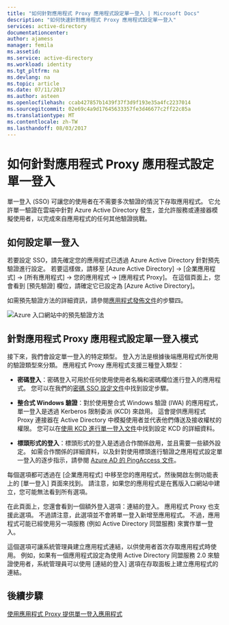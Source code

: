 ```yaml
---
title: "如何針對應用程式 Proxy 應用程式設定單一登入 | Microsoft Docs"
description: "如何快速針對應用程式 Proxy 應用程式設定單一登入"
services: active-directory
documentationcenter: 
author: ajamess
manager: femila
ms.assetid: 
ms.service: active-directory
ms.workload: identity
ms.tgt_pltfrm: na
ms.devlang: na
ms.topic: article
ms.date: 07/11/2017
ms.author: asteen
ms.openlocfilehash: ccab427857b1439f37f3d9f193e35a4fc2237014
ms.sourcegitcommit: 02e69c4a9d17645633357fe3d46677c2ff22c85a
ms.translationtype: MT
ms.contentlocale: zh-TW
ms.lasthandoff: 08/03/2017
---
```

# <a name="how-to-configure-single-sign-on-to-an-application-proxy-application"></a>如何針對應用程式 Proxy 應用程式設定單一登入

單一登入 (SSO) 可讓您的使用者在不需要多次驗證的情況下存取應用程式。 它允許單一驗證在雲端中針對 Azure Active Directory 發生，並允許服務或連接器模擬使用者，以完成來自應用程式的任何其他驗證挑戰。

## <a name="how-to-configure-single-sign-on"></a>如何設定單一登入
若要設定 SSO，請先確定您的應用程式已透過 Azure Active Directory 針對預先驗證進行設定。 若要這樣做，請移至 [Azure Active Directory] -&gt; [企業應用程式] -&gt; [所有應用程式] -&gt; 您的應用程式 -&gt; [應用程式 Proxy]。 在這個頁面上，您會看到 [預先驗證] 欄位，請確定它已設定為 [Azure Active Directory]。 

如需預先驗證方法的詳細資訊，請參閱[應用程式發佈文件](https://docs.microsoft.com/azure/active-directory/application-proxy-publish-azure-portal)的步驟四。

   ![Azure 入口網站中的預先驗證方法](./media/application-proxy-config-sso-how-to/app-proxy.png)

## <a name="configuring-single-sign-on-modes-for-application-proxy-applications"></a>針對應用程式 Proxy 應用程式設定單一登入模式
接下來，我們會設定單一登入的特定類型。 登入方法是根據後端應用程式所使用的驗證類型來分類。 應用程式 Proxy 應用程式支援三種登入類型：

-   **密碼登入**：密碼登入可用於任何使用使用者名稱和密碼欄位進行登入的應用程式。 您可以在我們的[密碼 SSO 設定文件](https://docs.microsoft.com/azure/active-directory/active-directory-enterprise-apps-whats-new-azure-portal#bring-your-own-password-sso-applications)中找到設定步驟。

-   **整合式 Windows 驗證**：對於使用整合式 Windows 驗證 (IWA) 的應用程式，單一登入是透過 Kerberos 限制委派 (KCD) 來啟用。 這會提供應用程式 Proxy 連接器在 Active Directory 中模擬使用者並代表他們傳送及接收權杖的權限。 您可以在[使用 KCD 進行單一登入文件](https://docs.microsoft.com/azure/active-directory/active-directory-application-proxy-sso-using-kcd)中找到設定 KCD 的詳細資料。

-   **標頭形式的登入**：標頭形式的登入是透過合作關係啟用，並且需要一些額外設定。 如需合作關係的詳細資料，以及針對使用標頭進行驗證之應用程式設定單一登入的逐步指示，請參閱 [Azure AD 的 PingAccess 文件](https://docs.microsoft.com/azure/active-directory/application-proxy-ping-access)。

每個選項都可透過在 [企業應用程式] 中移至您的應用程式，然後開啟左側功能表上的 [單一登入] 頁面來找到。 請注意，如果您的應用程式是在舊版入口網站中建立，您可能無法看到所有選項。

在此頁面上，您還會看到一個額外登入選項：連結的登入。 應用程式 Proxy 也支援此選項。 不過請注意，此選項並不會將單一登入新增至應用程式。 不過，應用程式可能已經使用另一項服務 (例如 Active Directory 同盟服務) 來實作單一登入。 

這個選項可讓系統管理員建立應用程式連結，以供使用者首次存取應用程式時使用。 例如，如果有一個應用程式設定為使用 Active Directory 同盟服務 2.0 來驗證使用者，系統管理員可以使用 [連結的登入] 選項在存取面板上建立應用程式的連結。

## <a name="next-steps"></a>後續步驟
[使用應用程式 Proxy 提供單一登入應用程式](active-directory-application-proxy-sso-using-kcd.md)
